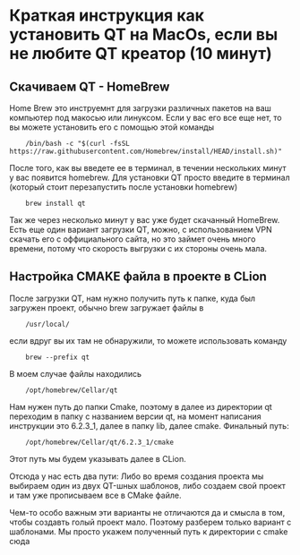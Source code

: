Краткая инструкция как установить QT на MacOs, если вы не любите QT креатор (10 минут)
==========
Скачиваем QT - HomeBrew
----------
Home Brew это инструемнт для загрузки различных пакетов на ваш компьютер под макосью или линуксом. Если у вас его все еще нет, то вы можете установить его с помощью этой команды

        /bin/bash -c "$(curl -fsSL https://raw.githubusercontent.com/Homebrew/install/HEAD/install.sh)"
        
После того, как вы введете ее в терминал, в течении нескольких минут у вас появится homebrew.
Для установки QT просто введите в терминал (который стоит перезапустить после установки homebrew)

        brew install qt
        
Так же через несколько минут у вас уже будет скачанный HomeBrew. Есть еще один вариант загрузки QT, можно, с использованием VPN скачать его с оффициального сайта, но это займет очень много времени, потому что скорость выгрузки с их стороны очень мала.

Настройка CMAKE файла в проекте в CLion
---------
После загрузки QT, нам нужно получить путь к папке, куда был загружен проект, обычно brew загружает файлы в

        /usr/local/
      
если вдруг вы их там не обнаружили, то можете использовать команду

        brew --prefix qt
        
В моем случае файлы находились 

        /opt/homebrew/Cellar/qt
        
Нам нужен путь до папки Cmake, поэтому в далее из директории qt переходим в папку с названием версии qt, на момент написания инструкции это 6.2.3_1, далее в папку lib, далее cmake. Финальный путь:

        /opt/homebrew/Cellar/qt/6.2.3_1/cmake

Этот путь мы будем указывать далее в CLion.

Отсюда у нас есть два пути: Либо во время создания проекта мы выбираем один из двух QT-шных шаблонов, либо создаем свой проект и там уже прописываем все в CMake файле.

Чем-то особо важным эти варианты не отличаются да и смысла в том, чтобы создавть голый проект мало. Поэтому разберем только вариант с шаблонами. Мы просто укажем полученный путь к директории с cmake сюда
